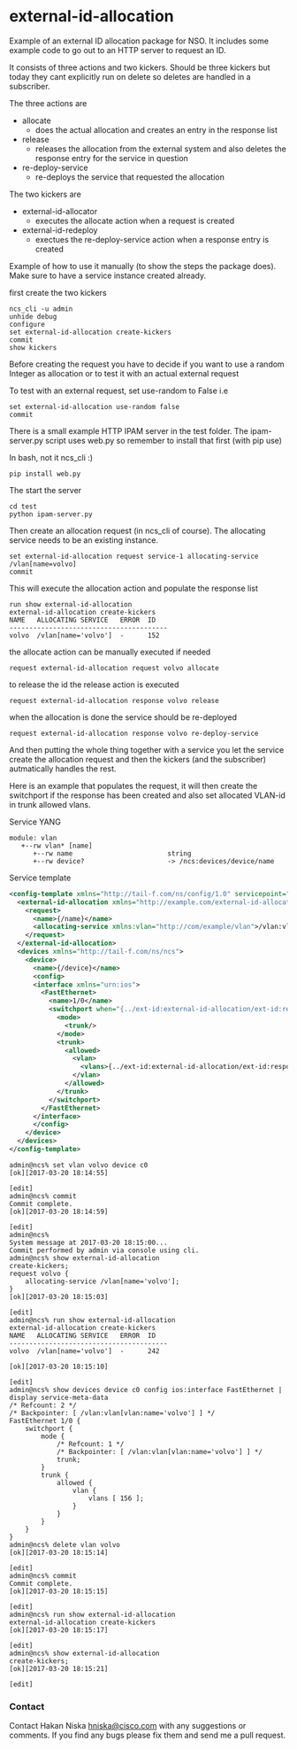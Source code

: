 # external-id-allocation
Example of an external ID allocation package for NSO. It includes some example code to go out to an HTTP server to request an ID.

It consists of three actions and two kickers. Should be three kickers but today they cant explicitly run on delete so deletes are handled in a subscriber.

The three actions are

 * allocate
    * does the actual allocation and creates an entry in the response list
 * release
    * releases the allocation from the external system and also deletes the response entry for the service in question
 * re-deploy-service
    * re-deploys the service that requested the allocation

The two kickers are

 * external-id-allocator
    * executes the allocate action when a request is created
 * external-id-redeploy
    * exectues the re-deploy-service action when a response entry is created

Example of how to use it manually (to show the steps the package does). Make sure to have a service instance created already.

first create the two kickers
```
ncs_cli -u admin
unhide debug
configure
set external-id-allocation create-kickers
commit
show kickers
```

Before creating the request you have to decide if you want to use a random Integer as allocation or to test it with an actual external request

To test with an external request, set use-random to False i.e

```
set external-id-allocation use-random false
commit
```

There is a small example HTTP IPAM server in the test folder. The ipam-server.py script uses web.py so remember to install that first (with pip use)

In bash, not it ncs_cli :)
```
pip install web.py
```
The start the server
```
cd test
python ipam-server.py
```

Then create an allocation request (in ncs_cli of course). The allocating service needs to be an existing instance.


```
set external-id-allocation request service-1 allocating-service /vlan[name=volvo]
commit
```

This will execute the allocation action and populate the response list

```
run show external-id-allocation
external-id-allocation create-kickers
NAME   ALLOCATING SERVICE   ERROR  ID
----------------------------------------
volvo  /vlan[name='volvo']  -      152

```

the allocate action can be manually executed if needed

```
request external-id-allocation request volvo allocate
```

to release the id the release action is executed
```
request external-id-allocation response volvo release
```
when the allocation is done the service should be re-deployed
```
request external-id-allocation response volvo re-deploy-service
```

And then putting the whole thing together with a service you let the service create the allocation request and then the kickers (and the subscriber) autmatically handles the rest.

Here is an example that populates the request, it will then create the switchport if the response has been created and also set allocated VLAN-id in trunk allowed vlans.

Service YANG

```
module: vlan
   +--rw vlan* [name]
      +--rw name                        string
      +--rw device?                     -> /ncs:devices/device/name
```

Service template

```XML
<config-template xmlns="http://tail-f.com/ns/config/1.0" servicepoint="vlan">
  <external-id-allocation xmlns="http://example.com/external-id-allocation">
    <request>
      <name>{/name}</name>
      <allocating-service xmlns:vlan="http://com/example/vlan">/vlan:vlan[vlan:name='{/name}']</allocating-service>
    </request>
  </external-id-allocation>
  <devices xmlns="http://tail-f.com/ns/ncs">
    <device>
      <name>{/device}</name>
      <config>
      <interface xmlns="urn:ios">
        <FastEthernet>
          <name>1/0</name>
          <switchport when="{../ext-id:external-id-allocation/ext-id:response[ext-id:name=/name]/ext-id:id}">
            <mode>
              <trunk/>
            </mode>
            <trunk>
              <allowed>
                <vlan>
                  <vlans>{../ext-id:external-id-allocation/ext-id:response[ext-id:name=/name]/ext-id:id}</vlans>
                </vlan>
              </allowed>
            </trunk>
          </switchport>
        </FastEthernet>
      </interface>
      </config>
    </device>
  </devices>
</config-template>
```

```
admin@ncs% set vlan volvo device c0
[ok][2017-03-20 18:14:55]

[edit]
admin@ncs% commit
Commit complete.
[ok][2017-03-20 18:14:59]

[edit]
admin@ncs%
System message at 2017-03-20 18:15:00...
Commit performed by admin via console using cli.
admin@ncs% show external-id-allocation
create-kickers;
request volvo {
    allocating-service /vlan[name='volvo'];
}
[ok][2017-03-20 18:15:03]

[edit]
admin@ncs% run show external-id-allocation
external-id-allocation create-kickers
NAME   ALLOCATING SERVICE   ERROR  ID
----------------------------------------
volvo  /vlan[name='volvo']  -      242

[ok][2017-03-20 18:15:10]

[edit]
admin@ncs% show devices device c0 config ios:interface FastEthernet | display service-meta-data
/* Refcount: 2 */
/* Backpointer: [ /vlan:vlan[vlan:name='volvo'] ] */
FastEthernet 1/0 {
    switchport {
        mode {
            /* Refcount: 1 */
            /* Backpointer: [ /vlan:vlan[vlan:name='volvo'] ] */
            trunk;
        }
        trunk {
            allowed {
                vlan {
                    vlans [ 156 ];
                }
            }
        }
    }
}
admin@ncs% delete vlan volvo
[ok][2017-03-20 18:15:14]

[edit]
admin@ncs% commit
Commit complete.
[ok][2017-03-20 18:15:15]

[edit]
admin@ncs% run show external-id-allocation
external-id-allocation create-kickers
[ok][2017-03-20 18:15:17]

[edit]
admin@ncs% show external-id-allocation
create-kickers;
[ok][2017-03-20 18:15:21]

[edit]
```

### Contact

Contact Hakan Niska <hniska@cisco.com> with any suggestions or comments. If you find any bugs please fix them and send me a pull request.
